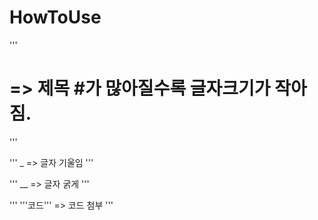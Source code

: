 # HowToUse

'''
  # => 제목 #가 많아질수록 글자크기가 작아짐.
'''

'''
  _ => 글자 기울임
'''

'''
  __ => 글자 굵게
'''

'''
  '''코드''' => 코드 첨부
'''
